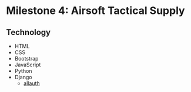 # Milestone 4: Airsoft Tactical Supply

## Technology

- HTML
- CSS
- Bootstrap
- JavaScript
- Python
- Django
    - [allauth](https://docs.allauth.org/en/latest/)
